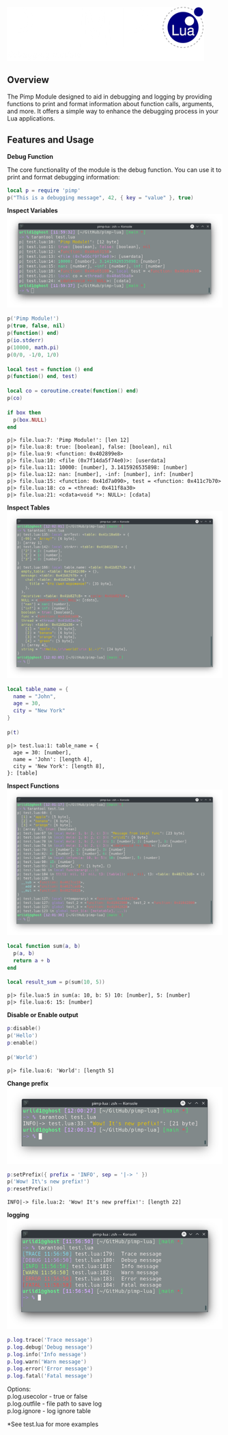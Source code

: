 ![Screenshot](https://github.com/uriid1/pimp-lua/blob/main/screenshots/pimp.png)

## Overview
The Pimp Module designed to aid in debugging and logging by providing functions to print and format information about function calls, arguments, and more. It offers a simple way to enhance the debugging process in your Lua applications.

## Features and Usage
**Debug Function**

The core functionality of the module is the debug function. You can use it to print and format debugging information:

```lua
local p = require 'pimp'
p("This is a debugging message", 42, { key = "value" }, true)
```

**Inspect Variables**
![Screenshot](https://github.com/uriid1/pimp-lua/blob/main/screenshots/inspect_variables.png)

```lua
p('Pimp Module!')
p(true, false, nil)
p(function() end)
p(io.stderr)
p(10000, math.pi)
p(0/0, -1/0, 1/0)

local test = function () end
p(function() end, test)

local co = coroutine.create(function() end)
p(co)

if box then
  p(box.NULL)
end
```
```
p|> file.lua:7: 'Pimp Module!': [len 12]
p|> file.lua:8: true: [boolean], false: [boolean], nil
p|> file.lua:9: <function: 0x402899e8>
p|> file.lua:10: <file (0x7f14da5f74e0)>: [userdata]
p|> file.lua:11: 10000: [number], 3.1415926535898: [number]
p|> file.lua:12: nan: [number], -inf: [number], inf: [number]
p|> file.lua:15: <function: 0x41d7a090>, test = <function: 0x411c7b70>
p|> file.lua:18: co = <thread: 0x411f8a30>
p|> file.lua:21: <cdata<void *>: NULL>: [cdata]
```

**Inspect Tables**
![Screenshot](https://github.com/uriid1/pimp-lua/blob/main/screenshots/inspect_tables.png)

```lua
local table_name = {
  name = "John",
  age = 30,
  city = "New York"
}

p(t)
```
```
p|> test.lua:1: table_name = {
  age = 30: [number],
  name = 'John': [length 4],
  city = 'New York': [length 8],
}: [table]
```

**Inspect Functions**
![Screenshot](https://github.com/uriid1/pimp-lua/blob/main/screenshots/inspect_functions.png)

```lua
local function sum(a, b)
  p(a, b)
  return a + b
end

local result_sum = p(sum(10, 5))
```
```
p|> file.lua:5 in sum(a: 10, b: 5) 10: [number], 5: [number]
p|> file.lua:6: 15: [number]
```

**Disable or Enable output**
```lua
p:disable()
p('Hello')
p:enable()

p('World')
```
```
p|> file.lua:6: 'World': [length 5]
```

**Change prefix**
![Screenshot](https://github.com/uriid1/pimp-lua/blob/main/screenshots/new_prefix.png)

```lua
p:setPrefix({ prefix = 'INFO', sep = '|-> ' })
p('Wow! It\'s new prefix!')
p:resetPrefix()
```
```
INFO|-> file.lua:2: 'Wow! It's new preffix!': [length 22]
```

**logging**
![Screenshot](https://github.com/uriid1/pimp-lua/blob/main/screenshots/log.png)

```lua
p.log.trace('Trace message')
p.log.debug('Debug message')
p.log.info('Info message')
p.log.warn('Warn message')
p.log.error('Error message')
p.log.fatal('Fatal message')
```

Options: </br>
p.log.usecolor - true or false </br>
p.log.outfile - file path to save log </br>
p.log.ignore - log ignore table </br>

*See test.lua for more examples
